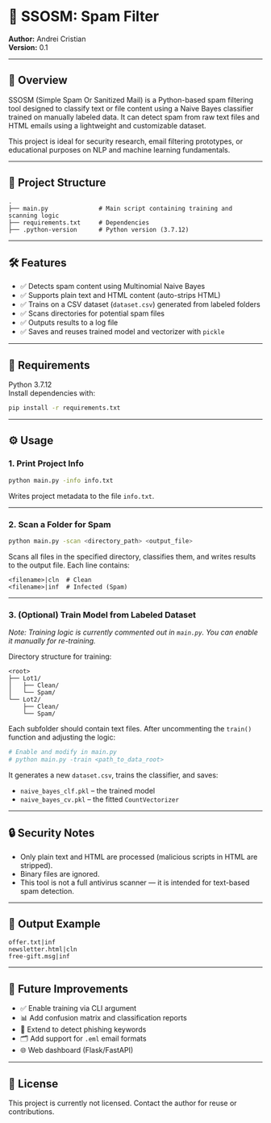 # 🧼 SSOSM: Spam Filter

**Author:** Andrei Cristian  
**Version:** 0.1

---

## 📌 Overview

SSOSM (Simple Spam Or Sanitized Mail) is a Python-based spam filtering tool designed to classify text or file content using a Naive Bayes classifier trained on manually labeled data. It can detect spam from raw text files and HTML emails using a lightweight and customizable dataset.

This project is ideal for security research, email filtering prototypes, or educational purposes on NLP and machine learning fundamentals.

---

## 📁 Project Structure

```
.
├── main.py              # Main script containing training and scanning logic
├── requirements.txt     # Dependencies
├── .python-version      # Python version (3.7.12)
```

---

## 🛠 Features

- ✅ Detects spam content using Multinomial Naive Bayes
- ✅ Supports plain text and HTML content (auto-strips HTML)
- ✅ Trains on a CSV dataset (`dataset.csv`) generated from labeled folders
- ✅ Scans directories for potential spam files
- ✅ Outputs results to a log file
- ✅ Saves and reuses trained model and vectorizer with `pickle`

---

## 🧪 Requirements

Python 3.7.12  
Install dependencies with:

```bash
pip install -r requirements.txt
```

---

## ⚙️ Usage

### 1. Print Project Info

```bash
python main.py -info info.txt
```

Writes project metadata to the file `info.txt`.

---

### 2. Scan a Folder for Spam

```bash
python main.py -scan <directory_path> <output_file>
```

Scans all files in the specified directory, classifies them, and writes results to the output file. Each line contains:

```
<filename>|cln  # Clean
<filename>|inf  # Infected (Spam)
```

---

### 3. (Optional) Train Model from Labeled Dataset

_Note: Training logic is currently commented out in `main.py`. You can enable it manually for re-training._

Directory structure for training:
```
<root>
├── Lot1/
│   ├── Clean/
│   └── Spam/
└── Lot2/
    ├── Clean/
    └── Spam/
```

Each subfolder should contain text files. After uncommenting the `train()` function and adjusting the logic:

```bash
# Enable and modify in main.py
# python main.py -train <path_to_data_root>
```

It generates a new `dataset.csv`, trains the classifier, and saves:
- `naive_bayes_clf.pkl` – the trained model
- `naive_bayes_cv.pkl` – the fitted `CountVectorizer`

---

## 🔒 Security Notes

- Only plain text and HTML are processed (malicious scripts in HTML are stripped).
- Binary files are ignored.
- This tool is not a full antivirus scanner — it is intended for text-based spam detection.

---

## 📄 Output Example

```
offer.txt|inf
newsletter.html|cln
free-gift.msg|inf
```

---

## 🧹 Future Improvements

- ✅ Enable training via CLI argument
- 📊 Add confusion matrix and classification reports
- 🤖 Extend to detect phishing keywords
- 🗂 Add support for `.eml` email formats
- 🌐 Web dashboard (Flask/FastAPI)

---

## 📜 License

This project is currently not licensed. Contact the author for reuse or contributions.
